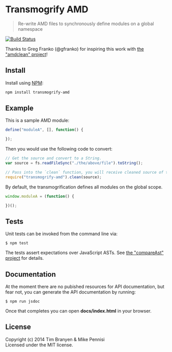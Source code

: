 # Transmogrify AMD

> Re-write AMD files to synchronously define modules on a global namespace

[![Build Status](https://travis-ci.org/jugglinmike/transmogrify-amd.png)](https://travis-ci.org/jugglinmike/transmogrify-amd)

Thanks to Greg Franko (@gfranko) for inspiring this work with [the "amdclean"
project](https://github.com/gfranko/amdclean)!

## Install

Install using [NPM](http://npmjs.org/):

``` bash 
npm install transmogrify-amd
```

## Example

This is a sample AMD module:

``` javascript
define("moduleA", [], function() {

});
```

Then you would use the following code to convert:

``` javascript
// Get the source and convert to a String.
var source = fs.readFileSync("./the/above/file").toString();

// Pass into the `clean` function, you will receive cleaned source of the file.
require("transmogrify-amd").clean(source);
```

By default, the transmogrification defines all modules on the global scope.

``` javascript
window.moduleA = (function() {

})();
```

## Tests

Unit tests can be invoked from the command line via:

    $ npm test

The tests assert expectations over JavaScript ASTs. See [the "compareAst"
project](https://github.com/jugglinmike/compare-ast) for details.

## Documentation

At the moment there are no pubished resources for API documentation, but fear
not, you can generate the API documentation by running:

    $ npm run jsdoc

Once that completes you can open **docs/index.html** in your browser.

## License

Copyright (c) 2014 Tim Branyen & Mike Pennisi  
Licensed under the MIT license.
